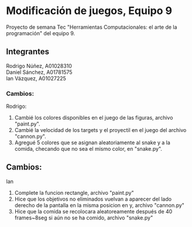 # Modificación de juegos, Equipo 9
Proyecto de semana Tec "Herramientas Computacionales: el arte de la programación" del equipo 9.

## Integrantes
Rodrigo Núñez, A01028310 <br>
Daniel Sánchez, A01781575 <br>
Ian Vázquez, A01027225 <br>

### Cambios:
Rodrigo:
1. Cambié los colores disponibles en el juego de las figuras, archivo "paint.py".
2. Cambié la velocidad de los targets y el proyectil en el juego del archivo "cannon.py".
3. Agregué 5 colores que se asignan aleatoriamente al snake y a la comida, checando que no sea el mismo color, en "snake.py".

## Cambios:
Ian
1. Complete la funcion rectangle, archivo "paint.py"
2. Hice que los objetivos no eliminados vuelvan a aparecer del lado derecho de la pantalla en la misma posicion en y, archivo "cannon.py"
3. Hice que la comida se recolocara aleatoreamente después de 40 frames~8seg si aún no se ha comido, archivo "snake.py"
